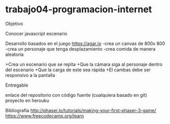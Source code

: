 # trabajo04-programacion-internet
Objetivo

Conocer javascript escenario

Desarrollo
basados en el juego https://agar.io
-crea un canvas de 800x 800
-crea un personaje que tenga desplazamiento
-crea comida de manera aleatoria

+Crea un escenario que se repita
+Que la cámara siga al personaje dentro del escenario
+Que la carga de este sea rápida
+El cambas debe ser responsivo a la pantalla



Entregable

enlace del repositorio con código fuente (cualquiera basado en git)
proyecto en herouku

Bibliografia
http://phaser.io/tutorials/making-your-first-phaser-3-game/
https://www.freecodecamp.org/learn
